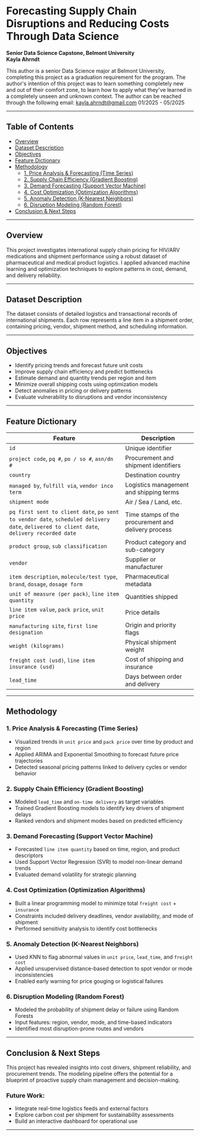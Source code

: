 # Forecasting Supply Chain Disruptions and Reducing Costs Through Data Science
**Senior Data Science Capstone, Belmont University**  
**Kayla Ahrndt**

This author is a senior Data Science major at Belmont University, completing this project as a graduation requirement for the program. 
The author's intention of this project was to learn something completely new and out of their comfort zone, to learn how to apply what they've learned in a completely unseen and unknown context. 
The author can be reached through the following email: kayla.ahrndt@gmail.com
01/2025 - 05/2025

---

## Table of Contents
- [Overview](#overview)
- [Dataset Description](#dataset-description)
- [Objectives](#objectives)
- [Feature Dictionary](#feature-dictionary)
- [Methodology](#methodology)
  - [1. Price Analysis & Forecasting (Time Series)](#1-price-analysis--forecasting-time-series)
  - [2. Supply Chain Efficiency (Gradient Boosting)](#2-supply-chain-efficiency-gradient-boosting)
  - [3. Demand Forecasting (Support Vector Machine)](#3-demand-forecasting-support-vector-machine)
  - [4. Cost Optimization (Optimization Algorithms)](#4-cost-optimization-optimization-algorithms)
  - [5. Anomaly Detection (K-Nearest Neighbors)](#5-anomaly-detection-k-nearest-neighbors)
  - [6. Disruption Modeling (Random Forest)](#6-disruption-modeling-random-forest)
- [Conclusion & Next Steps](#conclusion--next-steps)

---

## Overview

This project investigates international supply chain pricing for HIV/ARV medications and shipment performance using a robust dataset of pharmaceutical and medical product logistics. I applied advanced machine learning and optimization techniques to explore patterns in cost, demand, and delivery reliability.

---

## Dataset Description

The dataset consists of detailed logistics and transactional records of international shipments. Each row represents a line item in a shipment order, containing pricing, vendor, shipment method, and scheduling information.

---

## Objectives

- Identify pricing trends and forecast future unit costs  
- Improve supply chain efficiency and predict bottlenecks  
- Estimate demand and quantity trends per region and item  
- Minimize overall shipping costs using optimization models  
- Detect anomalies in pricing or delivery patterns  
- Evaluate vulnerability to disruptions and vendor inconsistency  

---

## Feature Dictionary

| Feature | Description |
|--------|-------------|
| `id` | Unique identifier |
| `project code`, `pq #`, `po / so #`, `asn/dn #` | Procurement and shipment identifiers |
| `country` | Destination country |
| `managed by`, `fulfill via`, `vendor inco term` | Logistics management and shipping terms |
| `shipment mode` | Air / Sea / Land, etc. |
| `pq first sent to client date`, `po sent to vendor date`, `scheduled delivery date`, `delivered to client date`, `delivery recorded date` | Time stamps of the procurement and delivery process |
| `product group`, `sub classification` | Product category and sub-category |
| `vendor` | Supplier or manufacturer |
| `item description`, `molecule/test type`, `brand`, `dosage`, `dosage form` | Pharmaceutical metadata |
| `unit of measure (per pack)`, `line item quantity` | Quantities shipped |
| `line item value`, `pack price`, `unit price` | Price details |
| `manufacturing site`, `first line designation` | Origin and priority flags |
| `weight (kilograms)` | Physical shipment weight |
| `freight cost (usd)`, `line item insurance (usd)` | Cost of shipping and insurance |
| `lead_time` | Days between order and delivery |

---

## Methodology

### 1. Price Analysis & Forecasting (Time Series)

- Visualized trends in `unit price` and `pack price` over time by product and region
- Applied ARIMA and Exponential Smoothing to forecast future price trajectories
- Detected seasonal pricing patterns linked to delivery cycles or vendor behavior

### 2. Supply Chain Efficiency (Gradient Boosting)

- Modeled `lead_time` and `on-time delivery` as target variables
- Trained Gradient Boosting models to identify key drivers of shipment delays
- Ranked vendors and shipment modes based on predicted efficiency

### 3. Demand Forecasting (Support Vector Machine)

- Forecasted `line item quantity` based on time, region, and product descriptors
- Used Support Vector Regression (SVR) to model non-linear demand trends
- Evaluated demand volatility for strategic planning

### 4. Cost Optimization (Optimization Algorithms)

- Built a linear programming model to minimize total `freight cost` + `insurance`
- Constraints included delivery deadlines, vendor availability, and mode of shipment
- Performed sensitivity analysis to identify cost bottlenecks

### 5. Anomaly Detection (K-Nearest Neighbors)

- Used KNN to flag abnormal values in `unit price`, `lead_time`, and `freight cost`
- Applied unsupervised distance-based detection to spot vendor or mode inconsistencies
- Enabled early warning for price gouging or logistical failures

### 6. Disruption Modeling (Random Forest)

- Modeled the probability of shipment delay or failure using Random Forests
- Input features: region, vendor, mode, and time-based indicators
- Identified most disruption-prone routes and vendors

---

## Conclusion & Next Steps

This project has revealed insights into cost drivers, shipment reliability, and procurement trends. The modeling pipeline offers the potential for a blueprint of  proactive supply chain management and decision-making.

### Future Work:
- Integrate real-time logistics feeds and external factors 
- Explore carbon cost per shipment for sustainability assessments
- Build an interactive dashboard for operational use

---

